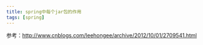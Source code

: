```yaml
---
title: spring中每个jar包的作用
tags: [spring]
---
```


参考：http://www.cnblogs.com/leehongee/archive/2012/10/01/2709541.html